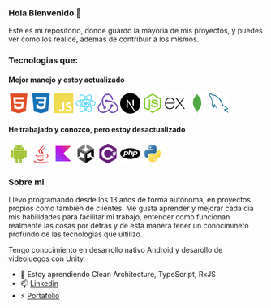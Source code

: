 ### Hola Bienvenido 👋

Este es mi repositorio, donde guardo la mayoria de mis proyectos, y puedes ver como los realice, ademas de contribuir a los mismos.

### Tecnologias que:

#### Mejor manejo y estoy actualizado

<div>
    <img src="https://github.com/devicons/devicon/blob/master/icons/html5/html5-plain.svg" title="Html" alt="icono tecnologia" width="40">
    <img src="https://github.com/devicons/devicon/blob/master/icons/css3/css3-plain.svg" title="Css" alt="icono tecnologia" width="40">
    <img src="https://github.com/devicons/devicon/blob/master/icons/javascript/javascript-plain.svg" title="JavaScript" alt="icono tecnologia" width="40">
    <img src="https://github.com/devicons/devicon/blob/master/icons/react/react-original.svg" title="React" alt="icono tecnologia" width="40">
    <img src="https://github.com/devicons/devicon/blob/master/icons/redux/redux-original.svg" title="Redux" alt="icono tecnologia" width="40">
    <img src="https://github.com/devicons/devicon/blob/master/icons/nextjs/nextjs-original.svg" title="Next.js" alt="icono tecnologia" width="40">
    <img src="https://github.com/devicons/devicon/blob/master/icons/nodejs/nodejs-plain.svg" title="Node.js" alt="icono tecnologia" width="40">
    <img src="https://github.com/devicons/devicon/blob/master/icons/express/express-original.svg" title="Express" alt="icono tecnologia" width="40">
    <img src="https://github.com/devicons/devicon/blob/master/icons/mongodb/mongodb-plain.svg" title="MongoDB" alt="icono tecnologia" width="40">
    <img src="https://github.com/devicons/devicon/blob/master/icons/mysql/mysql-plain.svg" title="MySql" alt="icono tecnologia" width="40">
</div>

#### He trabajado y conozco, pero estoy desactualizado

<div>
    <img src="https://github.com/devicons/devicon/blob/master/icons/android/android-plain.svg" title="Android" alt="icono tecnologia" width="40">
    <img src="https://github.com/devicons/devicon/blob/master/icons/java/java-plain.svg" title="Java" alt="icono tecnologia" width="40">
    <img src="https://github.com/devicons/devicon/blob/master/icons/kotlin/kotlin-original.svg" title="Kotlin" alt="icono tecnologia" width="40">
    <img src="https://github.com/devicons/devicon/blob/master/icons/unity/unity-original.svg" title="Unity" alt="icono tecnologia" width="40">
    <img src="https://github.com/devicons/devicon/blob/master/icons/csharp/csharp-plain.svg" title="C#" alt="icono tecnologia" width="40">
    <img src="https://github.com/devicons/devicon/blob/master/icons/php/php-plain.svg" title="PHP" alt="icono tecnologia" width="40">
    <img src="https://github.com/devicons/devicon/blob/master/icons/python/python-original.svg" title="Python" alt="icono tecnologia" width="40">
</div>

### Sobre mi

Llevo programando desde los 13 años de forma autonoma, en proyectos propios como tambien de clientes. Me gusta aprender y mejorar cada dia mis habilidades para facilitar mi trabajo, entender como funcionan realmente las cosas por detras y de esta manera tener un conocimineto profundo de las tecnologias que ultilizo.

Tengo conocimiento en desarrollo nativo Android y desarollo de videojuegos con Unity.

- 🌱 Estoy aprendiendo Clean Architecture, TypeScript, RxJS
- 📫 [Linkedin](https://www.linkedin.com/in/andres-felipe-gonzalez-silva-09b43713a/)
- ⚡ [Portafolio](https://andres-gonzalez-portfolio.netlify.app/)

